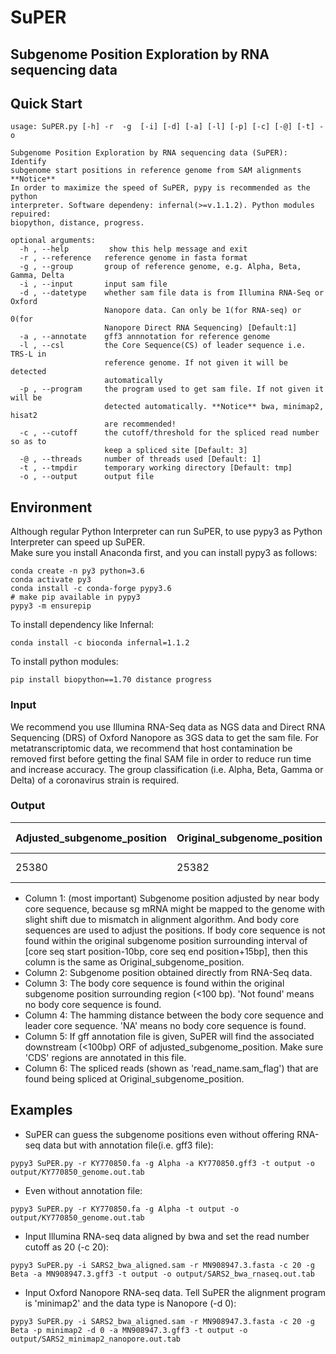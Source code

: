 # SuPER
## Subgenome Position Exploration by RNA sequencing data

## Quick Start
```
usage: SuPER.py [-h] -r  -g  [-i] [-d] [-a] [-l] [-p] [-c] [-@] [-t] -o

Subgenome Position Exploration by RNA sequencing data (SuPER): Identify
subgenome start positions in reference genome from SAM alignments **Notice**
In order to maximize the speed of SuPER, pypy is recommended as the python
interpreter. Software dependeny: infernal(>=v.1.1.2). Python modules repuired:
biopython, distance, progress.

optional arguments:
  -h , --help         show this help message and exit
  -r , --reference   reference genome in fasta format
  -g , --group       group of reference genome, e.g. Alpha, Beta, Gamma, Delta
  -i , --input       input sam file
  -d , --datetype    whether sam file data is from Illumina RNA-Seq or Oxford
                     Nanopore data. Can only be 1(for RNA-seq) or 0(for
                     Nanopore Direct RNA Sequencing) [Default:1]
  -a , --annotate    gff3 annnotation for reference genome
  -l , --csl         the Core Sequence(CS) of leader sequence i.e. TRS-L in
                     reference genome. If not given it will be detected
                     automatically
  -p , --program     the program used to get sam file. If not given it will be
                     detected automatically. **Notice** bwa, minimap2, hisat2
                     are recommended!
  -c , --cutoff      the cutoff/threshold for the spliced read number so as to
                     keep a spliced site [Default: 3]
  -@ , --threads     number of threads used [Default: 1]
  -t , --tmpdir      temporary working directory [Default: tmp]
  -o , --output      output file
```

## Environment
Although regular Python Interpreter can run SuPER, to use pypy3 as Python Interpreter can speed up SuPER.   
Make sure you install Anaconda first, and you can install pypy3 as follows:

```
conda create -n py3 python=3.6
conda activate py3
conda install -c conda-forge pypy3.6
# make pip available in pypy3
pypy3 -m ensurepip
```
To install dependency like Infernal:

```
conda install -c bioconda infernal=1.1.2
```
To install python modules:

```
pip install biopython==1.70 distance progress
```

### Input
We recommend you use Illumina RNA-Seq data as NGS data and Direct RNA Sequencing (DRS) of Oxford Nanopore as 3GS data to get the sam file.
For metatranscriptomic data, we recommend that host contamination be removed first before getting the final SAM file in order to reduce run time and increase accuracy.
The group classification (i.e. Alpha, Beta, Gamma or Delta) of a coronavirus strain is required.

### Output
Adjusted_subgenome_position | Original_subgenome_position | Putative_body_CS | Hamdist_from_leader_CS |Associated_ORF:start-end | Supported_read_list
---|---|---|---|---|----
25380 |	25382 | AACGAAC | 2 | gene-ORF3a:25393-26220 | SRR11059944.sra.749567.153,SRR11059944.sra.750829.163,...

- Column 1: (most important) Subgenome position adjusted by near body core sequence, because sg mRNA might be mapped to the genome with slight shift due to mismatch in alignment algorithm. And body core sequences are used to adjust the positions. If body core sequence is not found within the original subgenome position surrounding interval of [core seq start position-10bp, core seq end position+15bp], then this column is the same as Original_subgenome_position.
- Column 2: Subgenome position obtained directly from RNA-Seq data.
- Column 3: The body core sequence is found within the original subgenome position surrounding region (<100 bp). 'Not found' means no body core sequence is found.
- Column 4: The hamming distance between the body core sequence and leader core sequence. 'NA' means no body core sequence is found.
- Column 5: If gff annotation file is given, SuPER will find the associated downstream (<100bp) ORF of adjusted_subgenome_position. Make sure 'CDS' regions are annotated in this file. 
- Column 6: The spliced reads (shown as 'read_name.sam_flag') that are found being spliced at Original_subgenome_position.

## Examples

- SuPER can guess the subgenome positions even without offering RNA-seq data but with annotation file(i.e. gff3 file):
```
pypy3 SuPER.py -r KY770850.fa -g Alpha -a KY770850.gff3 -t output -o output/KY770850_genome.out.tab
```

- Even without annotation file:
```
pypy3 SuPER.py -r KY770850.fa -g Alpha -t output -o output/KY770850_genome.out.tab
```

- Input Illumina RNA-seq data aligned by bwa and set the read number cutoff as 20 (-c 20):
```
pypy3 SuPER.py -i SARS2_bwa_aligned.sam -r MN908947.3.fasta -c 20 -g Beta -a MN908947.3.gff3 -t output -o output/SARS2_bwa_rnaseq.out.tab
```

- Input Oxford Nanopore RNA-seq data. Tell SuPER the alignment program is 'minimap2' and the data type is Nanopore (-d 0):
```
pypy3 SuPER.py -i SARS2_bwa_aligned.sam -r MN908947.3.fasta -c 20 -g Beta -p minimap2 -d 0 -a MN908947.3.gff3 -t output -o output/SARS2_minimap2_nanopore.out.tab
```
